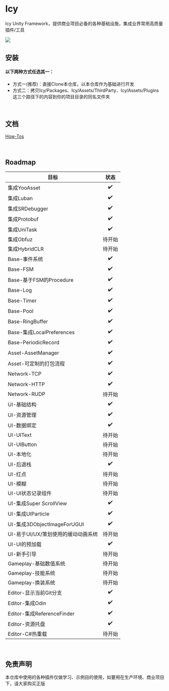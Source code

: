 # Icy
Icy Unity Framework，提供商业项目必备的各种基础设施，集成业界常用高质量插件/工具

![](https://img.shields.io/github/license/ProgramForFun/Icy.svg)
&nbsp;

## 安装

#### 以下两种方式任选其一：
* 方式一(推荐)：直接Clone本仓库，以本仓库作为基础进行开发
* 方式二：拷贝Icy/Packages、Icy/Assets/ThirdParty、Icy/Assets/Plugins 这三个路径下的内容到你的项目目录的同名文件夹

&nbsp;

## 文档
[How-Tos](https://github.com/ProgramForFun/Icy/wiki/How%E2%80%90tos)

&nbsp;

## Roadmap
|目标|状态|
|---|:---:|
|集成YooAsset|✔️|
|集成Luban|✔️|
|集成SRDebugger|✔️|
|集成Protobuf|✔️|
|集成UniTask|✔️|
|集成Obfuz|待开始|
|集成HybridCLR|待开始|
|Base-事件系统|✔️|
|Base-FSM|✔️|
|Base-基于FSM的Procedure|✔️|
|Base-Log|✔️|
|Base-Timer|✔️|
|Base-Pool|✔️|
|Base-RingBuffer|✔️|
|Base-集成LocalPreferences|✔️|
|Base-PeriodicRecord|✔️|
|Asset-AssetManager|✔️|
|Asset-可定制的打包流程|✔️|
|Network-TCP|✔️|
|Network-HTTP|✔️|
|Network-RUDP|待开始|
|UI-基础结构|✔️|
|UI-资源管理|✔️|
|UI-数据绑定|✔️|
|UI-UIText|待开始|
|UI-UIButton|待开始|
|UI-本地化|待开始|
|UI-后退栈|✔️|
|UI-红点|待开始|
|UI-模糊|待开始|
|UI-UI状态记录组件|待开始|
|UI-集成Super ScrollView|✔️|
|UI-集成UIParticle|✔️|
|UI-集成3DObjectImageForUGUI|✔️|
|UI-易于UI/UX/策划使用的缓动动画系统|待开始|
|UI-UI的预加载|✔️|
|UI-新手引导|待开始|
|Gameplay-基础数值系统|待开始|
|Gameplay-技能系统|待开始|
|Gameplay-换装系统|待开始|
|Editor-显示当前Git分支|✔️|
|Editor-集成Odin|✔️|
|Editor-集成ReferenceFinder|✔️|
|Editor-资源托盘|✔️|
|Editor-C#热重载|待开始|

&nbsp;

## 免责声明
本仓库中使用的各种插件仅做学习、示例目的使用，如要用在生产环境、商业项目下，请大家购买正版